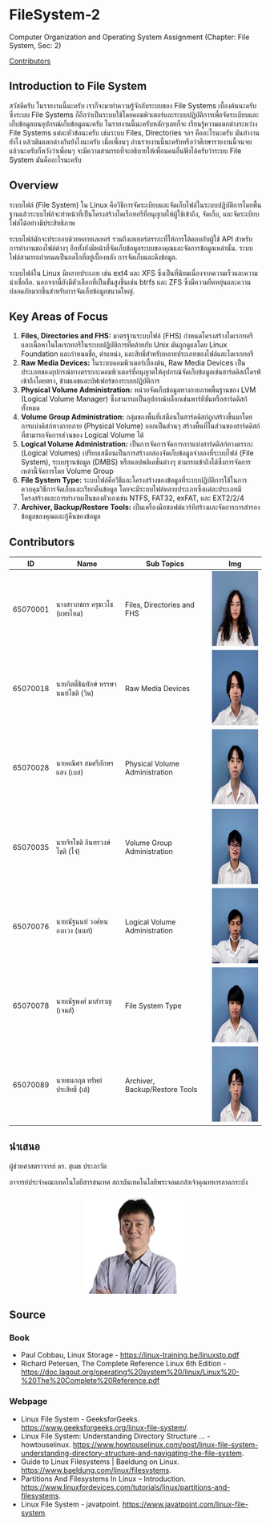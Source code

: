 # FileSystem-2

Computer Organization and Operating System Assignment (Chapter: File System, Sec: 2)

[Contributors](#Contributors)

## Introduction to File System

สวัสดีครับ ในรายงานนี้นะครับ เราก็จะมาทำความรู้จักกับระบบของ File Systems เบื้องต้นนะครับ
ซึ่งระบบ File Systems
ก็ถือว่าเป็นระบบใช้โดยคอมพิวเตอร์และระบบปฏิบัติการเพื่อจัดระเบียบและเก็บข้อมูลบนอุปกรณ์เก็บข้อมูลนะครับ
ในรายงานนี้นะครับหลักๆเลยก็จะ เรียนรู้ความแตกต่างระหว่าง
File Systems แต่ละหัวข้อนะครับ เช่นระบบ Files, Directories ฯลฯ คืออะไรนะครับ มันทำงานยังไง แล้วมันแตกต่างกันยังไงนะครับ
เมื่อเพื่อนๆ อ่านรายงานนี้นะครับหรือว่าศึกษารายงานนี้จนจบแล้วนะครับก็หวังว่าเพื่อนๆ
จะมีความสามารถที่จะอธิบายให้เพื่อนคนอื่นฟังได้ครับว่าระบบ File System มันคืออะไรนะครับ

## Overview

ระบบไฟล์ (File System) ใน Linux
คือวิธีการจัดระเบียบและจัดเก็บไฟล์ในระบบปฏิบัติการโดยพื้นฐานแล้วระบบไฟล์จะทำหน้าที่เป็นโครงสร้างไดเร็กทอรีที่อนุญาตให้ผู้ใช้เข้าถึง,
จัดเก็บ, และจัดระเบียบไฟล์ได้อย่างมีประสิทธิภาพ

ระบบไฟล์มักจะประกอบด้วยหลายเลเยอร์ รวมถึงเลเยอร์ตรรกะที่ให้การโต้ตอบกับผู้ใช้ API สำหรับการทำงานของไฟล์ต่างๆ
อีกทั้งยังมีหน้าที่จัดเก็บข้อมูลระบบของคุณและจัดการข้อมูลเหล่านั้น. ระบบไฟล์สามารถกำหนดเป็นกลไกที่อยู่เบื้องหลัง
การจัดเก็บและดึงข้อมูล.

ระบบไฟล์ใน Linux มีหลายประเภท เช่น ext4 และ XFS ซึ่งเป็นที่นิยมเนื่องจากความเร็วและความน่าเชื่อถือ.
นอกจากนี้ยังมีตัวเลือกที่เป็นขั้นสูงขึ้นเช่น btrfs และ ZFS
ซึ่งมีความยืดหยุ่นและความปลอดภัยมากขึ้นสำหรับการจัดเก็บข้อมูลขนาดใหญ่.

## Key Areas of Focus

1. **Files, Directories and FHS:** มาตรฐานระบบไฟล์ (FHS)
   กำหนดโครงสร้างไดเรกทอรีและเนื้อหาในไดเรกทอรีในระบบปฏิบัติการที่คล้ายกับ Unix มันถูกดูแลโดย Linux Foundation
   และกำหนดชื่อ, ตำแหน่ง, และสิทธิ์สำหรับหลายประเภทของไฟล์และไดเรกทอรี
2. **Raw Media Devices:** ในระบบคอมพิวเตอร์เบื้องต้น, Raw Media Devices
   เป็นประเภทของอุปกรณ์ทางตรรกกะคอมพิวเตอร์ที่อนุญาตให้อุปกรณ์จัดเก็บข้อมูลเช่นฮาร์ดดิสก์ไดรฟ์เข้าถึงโดยตรง,
   ข้ามแคชและบัฟเฟอร์ของระบบปฏิบัติการ
3. **Physical Volume Administration:** หน่วยจัดเก็บข้อมูลทางกายภาพพื้นฐานของ LVM (Logical Volume Manager)
   ซึ่งสามารถเป็นอุปกรณ์บล็อกเช่นพาร์ทิชันหรือฮาร์ดดิสก์ทั้งหมด
4. **Volume Group Administration:**  กลุ่มของพื้นที่เสมือนในฮาร์ดดิสก์ถูกสร้างขึ้นมาโดยการแบ่งดิสก์ทางกายภาย (Physical
   Volume) ออกเป็นส่วนๆ สร้างพื้นที่ในส่วนของฮาร์ดดิสก์ที่สามารถจัดการส่วนของ Logical Volume ได้
5. **Logical Volume Administration:** เป็นการจัดการจัดการการแบ่งฮาร์ดดิสก์ทางตรรกะ (Logical Volumes)
   เปรียบเสมือนเป็นการสร้างกล่องจัดเก็บข้อมูลจำลองที่ระบบไฟล์ (File System), ระบบฐานข้อมูล (DMBS) หรือแอปพลิเคชั่นต่างๆ
   สามารถเข้าถึงได้ซึ่งการจัดการเหล่านี้จัดการโดย Volume Group
6. **File System Type:**
   ระบบไฟล์คือวิธีและโครงสร้างของข้อมูลที่ระบบปฏิบัติการใช้ในการควบคุมวิธีการจัดเก็บและเรียกคืนข้อมูล
   โดยจะมีระบบไฟล์หลายประเภทซึ่งแต่ละประเภทมีโครงสร้างและการทำงานเป็นของตัวเองเช่น NTFS, FAT32, exFAT, และ EXT2/2/4
7. **Archiver, Backup/Restore Tools:** เป็นเครื่องมือซอฟต์แวร์ทีสร้างและจัดการการสำรองข้อมูลของคุณและกู้คืนของข้อมูล

## Contributors

| ID       | Name                                  | Sub Topics                     | Img                                                                              |
|----------|---------------------------------------|--------------------------------|----------------------------------------------------------------------------------|
| 65070001 | นางสาวกชกร ครุธเวโช (แพรไหม)          | Files, Directories and FHS     | <img alt="PraeMai" height="150" src="/assets/img/members/001.webp" width="150"/> |
| 65070018 | นายกิตติ์ชินทักษ์ หรรษานนท์โชติ (วิน) | Raw Media Devices              | <img alt="Win" height="150" src="/assets/img/members/018.webp" width="150"/>     |
| 65070028 | นายคณิศร สมศรีอักษรแสง (เบส)          | Physical Volume Administration | <img alt="Best" height="150" src="/assets/img/members/028.webp" width="150"/>    |
| 65070035 | นายจิรโชติ อินทรวงษ์โชติ (ไจ๋)        | Volume Group Administration    | <img alt="Jai" height="150" src="/assets/img/members/035.webp" width="150"/>     |
| 65070076 | นายณัฐนนท์ วงศ์หนองเเวง (นนท์)        | Logical Volume Administration  | <img alt="Nont" height="150" src="/assets/img/members/076.webp" width="150"/>    |
| 65070078 | นายณัฐพงศ์ มาสำราญ (เจมส์)            | File System Type               | <img alt="James" height="150" src="/assets/img/members/078.webp" width="150"/>   |
| 65070089 | นายธนกฤต ทรัพย์ประสิทธิ์ (เต้)        | Archiver, Backup/Restore Tools | <img alt="Tae" height="150" src="/assets/img/members/089.webp" width="150"/>     |

[//]: # (![GroupMembers]&#40;/assets/img/members/group-members.jpeg&#41;)

## นำเสนอ

ผู้ช่วยศาสตราจารย์ ดร. สุเมธ ประภาวัต

อาจารย์ประจำคณะเทคโนโลยีสารสนเทศ สถาบันเทคโนโลยีพระจอมเกล้าเจ้าคุณทหารลาดกระบัง
<br>
<div style="display: flex; justify-content: center">
<img alt="Sumet" src="/assets/img/members/Sumet-200x200.png"/>
</div>

## Source

### Book
- Paul Cobbau, Linux Storage - https://linux-training.be/linuxsto.pdf
- Richard Petersen, The Complete Reference Linux 6th Edition - https://doc.lagout.org/operating%20system%20/linux/Linux%20-%20The%20Complete%20Reference.pdf

### Webpage
- Linux File System - GeeksforGeeks. https://www.geeksforgeeks.org/linux-file-system/.
- Linux File System: Understanding Directory Structure ... -
  howtouselinux. https://www.howtouselinux.com/post/linux-file-system-understanding-directory-structure-and-navigating-the-file-system.
- Guide to Linux Filesystems | Baeldung on Linux. https://www.baeldung.com/linux/filesystems.
- Partitions And Filesystems In Linux –
  Introduction. https://www.linuxfordevices.com/tutorials/linux/partitions-and-filesystems.
- Linux File System - javatpoint. https://www.javatpoint.com/linux-file-system.


